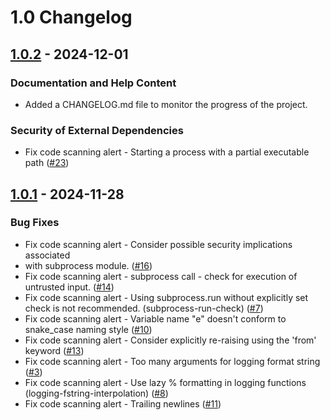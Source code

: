 # 1.0 Changelog

## [1.0.2][] - 2024-12-01

### Documentation and Help Content

- Added a CHANGELOG.md file to monitor the progress of the project.

### Security of External Dependencies

- Fix code scanning alert - Starting a process with a partial executable path
([#23](https://github.com/YourLabXYZ/PyPIxz/issues/24))

## [1.0.1][] - 2024-11-28

### Bug Fixes

- Fix code scanning alert - Consider possible security implications associated
- with subprocess module.
([#16](https://github.com/YourLabXYZ/PyPIxz/issues/16))
- Fix code scanning alert - subprocess call - check for execution of untrusted
input. ([#14](https://github.com/YourLabXYZ/PyPIxz/issues/14))
- Fix code scanning alert - Using subprocess.run without explicitly set check
is not recommended. (subprocess-run-check)
([#7](https://github.com/YourLabXYZ/PyPIxz/issues/7))
- Fix code scanning alert - Variable name "e" doesn't conform to snake_case
naming style ([#10](https://github.com/YourLabXYZ/PyPIxz/issues/10))
- Fix code scanning alert - Consider explicitly re-raising using the 'from'
keyword ([#13](https://github.com/YourLabXYZ/PyPIxz/issues/13))
- Fix code scanning alert - Too many arguments for logging format string ([#3](https://github.com/YourLabXYZ/PyPIxz/issues/3))
- Fix code scanning alert - Use lazy % formatting in logging functions (logging-fstring-interpolation) ([#8](https://github.com/YourLabXYZ/PyPIxz/issues/8))
- Fix code scanning alert - Trailing newlines ([#11](https://github.com/YourLabXYZ/PyPIxz/issues/11))

[1.0.1]: https://github.com/YourLabXYZ/PyPIxz/compare/1.0.0-release...1.0.1-release
[1.0.2]: https://github.com/YourLabXYZ/PyPIxz/compare/1.0.1-release...1.0.2-release
